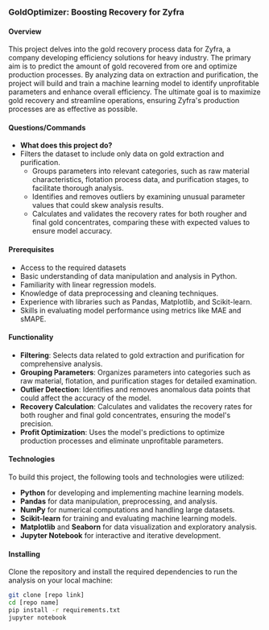 ### GoldOptimizer: Boosting Recovery for Zyfra

#### Overview
This project delves into the gold recovery process data for Zyfra, a company developing efficiency solutions for heavy industry. The primary aim is to predict the amount of gold recovered from ore and optimize production processes. By analyzing data on extraction and purification, the project will build and train a machine learning model to identify unprofitable parameters and enhance overall efficiency. The ultimate goal is to maximize gold recovery and streamline operations, ensuring Zyfra's production processes are as effective as possible.

#### Questions/Commands
- **What does this project do?**
- Filters the dataset to include only data on gold extraction and purification.
  - Groups parameters into relevant categories, such as raw material characteristics, flotation process data, and purification stages, to facilitate thorough analysis.
  - Identifies and removes outliers by examining unusual parameter values that could skew analysis results.
  - Calculates and validates the recovery rates for both rougher and final gold concentrates, comparing these with expected values to ensure model accuracy.

#### Prerequisites
- Access to the required datasets
- Basic understanding of data manipulation and analysis in Python.
- Familiarity with linear regression models.
- Knowledge of data preprocessing and cleaning techniques.
- Experience with libraries such as Pandas, Matplotlib, and Scikit-learn.
- Skills in evaluating model performance using metrics like MAE and sMAPE.

#### Functionality
- **Filtering**: Selects data related to gold extraction and purification for comprehensive analysis.
- **Grouping Parameters**: Organizes parameters into categories such as raw material, flotation, and purification stages for detailed examination.
- **Outlier Detection**: Identifies and removes anomalous data points that could affect the accuracy of the model.
- **Recovery Calculation**: Calculates and validates the recovery rates for both rougher and final gold concentrates, ensuring the model's precision.
- **Profit Optimization**: Uses the model's predictions to optimize production processes and eliminate unprofitable parameters.

#### Technologies
To build this project, the following tools and technologies were utilized:
- **Python** for developing and implementing machine learning models.
- **Pandas** for data manipulation, preprocessing, and analysis.
- **NumPy** for numerical computations and handling large datasets.
- **Scikit-learn** for training and evaluating machine learning models.
- **Matplotlib** and **Seaborn** for data visualization and exploratory analysis.
- **Jupyter Notebook** for interactive and iterative development.

#### Installing
Clone the repository and install the required dependencies to run the analysis on your local machine:
```bash
git clone [repo link]
cd [repo name]
pip install -r requirements.txt
jupyter notebook
